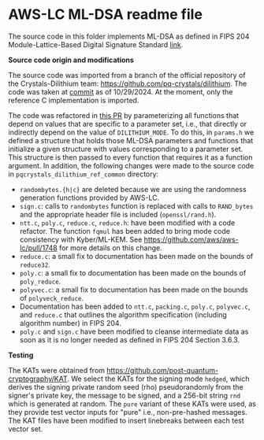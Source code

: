 # AWS-LC ML-DSA readme file

The source code in this folder implements ML-DSA as defined in FIPS 204 Module-Lattice-Based Digital Signature Standard [link](https://csrc.nist.gov/pubs/fips/204/final).

**Source code origin and modifications** 

The source code was imported from a branch of the official repository of the Crystals-Dilithium team: https://github.com/pq-crystals/dilithium. The code was taken at [commit](https://github.com/pq-crystals/dilithium/commit/444cdcc84eb36b66fe27b3a2529ee48f6d8150c2) as of 10/29/2024. At the moment, only the reference C implementation is imported.

The code was refactored in [this PR](https://github.com/aws/aws-lc/pull/1910) by parameterizing all functions that depend on values that are specific to a parameter set, i.e., that directly or indirectly depend on the value of `DILITHIUM_MODE`. To do this, in `params.h` we defined a structure that holds those ML-DSA parameters and functions
that initialize a given structure with values corresponding to a parameter set. This structure is then passed to every function that requires it as a function argument. In addition, the following changes were made to the source code in `pqcrystals_dilithium_ref_common` directory:

- `randombytes.{h|c}` are deleted because we are using the randomness generation functions provided by AWS-LC.
- `sign.c`: calls to `randombytes` function is replaced with calls to `RAND_bytes` and the appropriate header file is included (`openssl/rand.h`).
- `ntt.c`, `poly.c`, `reduce.c`, `reduce.h`: have been modified with a code refactor. The function `fqmul` has been added to bring mode code consistency with Kyber/ML-KEM. See https://github.com/aws/aws-lc/pull/1748 for more details on this change.
- `reduce.c`: a small fix to documentation has been made on the bounds of `reduce32`.
- `poly.c`: a small fix to documentation has been made on the bounds of `poly_reduce`.
- `polyvec.c`: a small fix to documentation has been made on the bounds of `polyveck_reduce`.
- Documentation has been added to `ntt.c`, `packing.c`, `poly.c`, `polyvec.c`, and `reduce.c` that outlines the algorithm specification (including algorithm number) in FIPS 204.
- `poly.c` and `sign.c` have been modified to cleanse intermediate data as soon as it is no longer needed as defined in FIPS 204 Section 3.6.3.

**Testing** 

The KATs were obtained from https://github.com/post-quantum-cryptography/KAT. We select the KATs for the signing mode `hedged`, which derives the signing private random seed (rho) pseudorandomly from the signer's private key, the message to be signed, and a 256-bit string `rnd` which is generated at random. The `pure` variant of these KATs were used, as they provide test vector inputs for "pure" i.e., non-pre-hashed messages. The KAT files have been modified to insert linebreaks between each test vector set.
